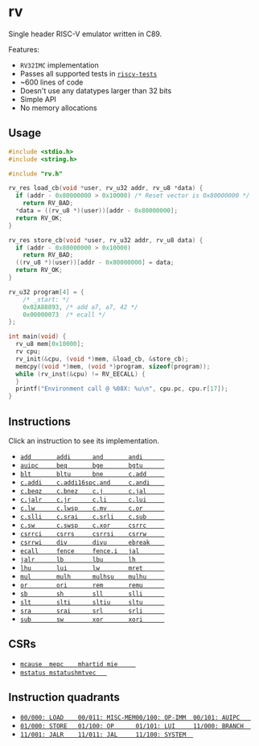 # rv

Single header RISC-V emulator written in C89.

Features:
- `RV32IMC` implementation
- Passes all supported tests in [`riscv-tests`](https://github.com/riscv/riscv-tests)
- ~600 lines of code
- Doesn't use any datatypes larger than 32 bits
- Simple API
- No memory allocations

## Usage

```c
#include <stdio.h>
#include <string.h>

#include "rv.h"

rv_res load_cb(void *user, rv_u32 addr, rv_u8 *data) {
  if (addr - 0x80000000 > 0x10000) /* Reset vector is 0x80000000 */
    return RV_BAD;
  *data = ((rv_u8 *)(user))[addr - 0x80000000];
  return RV_OK;
}

rv_res store_cb(void *user, rv_u32 addr, rv_u8 data) {
  if (addr - 0x80000000 > 0x10000)
    return RV_BAD;
  ((rv_u8 *)(user))[addr - 0x80000000] = data;
  return RV_OK;
}

rv_u32 program[4] = {
    /* _start: */
    0x02A88893, /* add a7, a7, 42 */
    0x00000073  /* ecall */
};

int main(void) {
  rv_u8 mem[0x10000];
  rv cpu;
  rv_init(&cpu, (void *)mem, &load_cb, &store_cb);
  memcpy((void *)mem, (void *)program, sizeof(program));
  while (rv_inst(&cpu) != RV_EECALL) {
  }
  printf("Environment call @ %08X: %u\n", cpu.pc, cpu.r[17]);
}
```

## Instructions

Click an instruction to see its implementation.

- [`add       `](rv.c#L426)[`addi      `](rv.c#L426)[`and       `](rv.c#L440)[`andi      `](rv.c#L440)
- [`auipc     `](rv.c#L512)[`beq       `](rv.c#L382)[`bge       `](rv.c#L385)[`bgtu      `](rv.c#L387)
- [`blt       `](rv.c#L384)[`bltu      `](rv.c#L386)[`bne       `](rv.c#L383)[`c.add     `](rv.c#L297)
- [`c.addi    `](rv.c#L238)[`c.addi16sp`](rv.c#L245)[`c.and     `](rv.c#L266)[`c.andi    `](rv.c#L257)
- [`c.beqz    `](rv.c#L276)[`c.bnez    `](rv.c#L278)[`c.j       `](rv.c#L274)[`c.jal     `](rv.c#L240)
- [`c.jalr    `](rv.c#L294)[`c.jr      `](rv.c#L289)[`c.li      `](rv.c#L242)[`c.lui     `](rv.c#L247)
- [`c.lw      `](rv.c#L230)[`c.lwsp    `](rv.c#L286)[`c.mv      `](rv.c#L291)[`c.or      `](rv.c#L264)
- [`c.slli    `](rv.c#L284)[`c.srai    `](rv.c#L255)[`c.srli    `](rv.c#L253)[`c.sub     `](rv.c#L260)
- [`c.sw      `](rv.c#L232)[`c.swsp    `](rv.c#L299)[`c.xor     `](rv.c#L262)[`csrrc     `](rv.c#L488)
- [`csrrci    `](rv.c#L488)[`csrrs     `](rv.c#L482)[`csrrsi    `](rv.c#L482)[`csrrw     `](rv.c#L473)
- [`csrrwi    `](rv.c#L473)[`div       `](rv.c#L458)[`divu      `](rv.c#L460)[`ebreak    `](rv.c#L501)
- [`ecall     `](rv.c#L498)[`fence     `](rv.c#L404)[`fence.i   `](rv.c#L408)[`jal       `](rv.c#L412)
- [`jalr      `](rv.c#L397)[`lb        `](rv.c#L332)[`lbu       `](rv.c#L340)[`lh        `](rv.c#L335)
- [`lhu       `](rv.c#L343)[`lui       `](rv.c#L514)[`lw        `](rv.c#L338)[`mret      `](rv.c#L496)
- [`mul       `](rv.c#L445)[`mulh      `](rv.c#L445)[`mulhsu    `](rv.c#L445)[`mulhu     `](rv.c#L445)
- [`or        `](rv.c#L438)[`ori       `](rv.c#L438)[`rem       `](rv.c#L462)[`remu      `](rv.c#L464)
- [`sb        `](rv.c#L363)[`sh        `](rv.c#L365)[`sll       `](rv.c#L428)[`slli      `](rv.c#L428)
- [`slt       `](rv.c#L430)[`slti      `](rv.c#L430)[`sltiu     `](rv.c#L432)[`sltu      `](rv.c#L432)
- [`sra       `](rv.c#L436)[`srai      `](rv.c#L436)[`srl       `](rv.c#L436)[`srli      `](rv.c#L436)
- [`sub       `](rv.c#L426)[`sw        `](rv.c#L367)[`xor       `](rv.c#L434)[`xori      `](rv.c#L434)

## CSRs

- [`mcause  `](rv.c#L112)[`mepc    `](rv.c#L110)[`mhartid `](rv.c#L100)[`mie     `](rv.c#L104)
- [`mstatus `](rv.c#L106)[`mstatush`](rv.c#L108)[`mtvec   `](rv.c#L102)

## Instruction quadrants
- [`00/000: LOAD    `](rv.c#L324)[`00/011: MISC-MEM`](rv.c#L403)[`00/100: OP-IMM  `](rv.c#L417)[`00/101: AUIPC   `](rv.c#L511)
- [`01/000: STORE   `](rv.c#L356)[`01/100: OP      `](rv.c#L418)[`01/101: LUI     `](rv.c#L513)[`11/000: BRANCH  `](rv.c#L377)
- [`11/001: JALR    `](rv.c#L396)[`11/011: JAL     `](rv.c#L411)[`11/100: SYSTEM  `](rv.c#L470)
